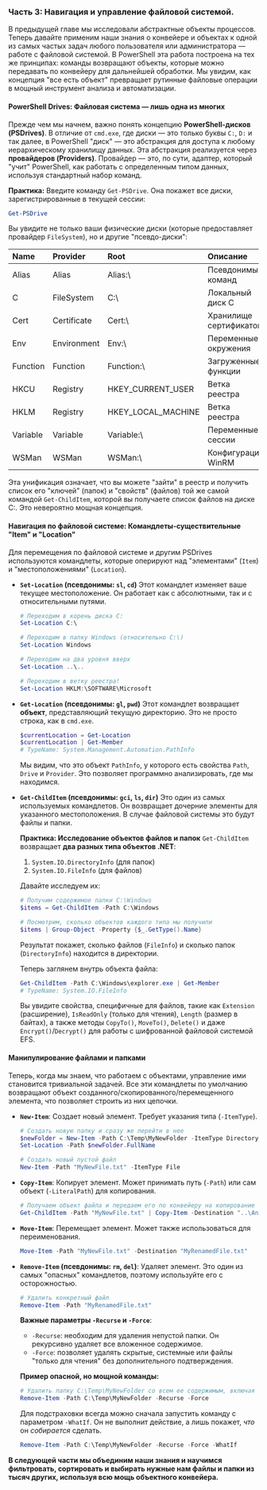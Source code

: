 
### **Часть 3: Навигация и управление файловой системой.**

В предыдущей главе мы исследовали абстрактные объекты процессов. Теперь давайте применим наши знания о конвейере и объектах к одной из самых частых задач любого пользователя или администратора — работе с файловой системой. В PowerShell эта работа построена на тех же принципах: команды возвращают объекты, которые можно передавать по конвейеру для дальнейшей обработки. Мы увидим, как концепция "все есть объект" превращает рутинные файловые операции в мощный инструмент анализа и автоматизации.

#### **PowerShell Drives: Файловая система — лишь одна из многих**

Прежде чем мы начнем, важно понять концепцию **PowerShell-дисков (PSDrives)**. В отличие от `cmd.exe`, где диски — это только буквы `C:`, `D:` и так далее, в PowerShell "диск" — это абстракция для доступа к любому иерархическому хранилищу данных. Эта абстракция реализуется через **провайдеров (Providers)**. Провайдер — это, по сути, адаптер, который "учит" PowerShell, как работать с определенным типом данных, используя стандартный набор команд.

**Практика:**
Введите команду `Get-PSDrive`. Она покажет все диски, зарегистрированные в текущей сессии:

```powershell
Get-PSDrive
```

Вы увидите не только ваши физические диски (которые предоставляет провайдер `FileSystem`), но и другие "псевдо-диски":

| Name | Provider | Root | Описание |
| :--- | :--- | :--- | :--- |
| Alias | Alias | Alias:\ | Псевдонимы команд |
| C | FileSystem | C:\ | Локальный диск C |
| Cert | Certificate | Cert:\ | Хранилище сертификатов |
| Env | Environment | Env:\ | Переменные окружения |
| Function| Function | Function:\ | Загруженные функции |
| HKCU | Registry | HKEY_CURRENT_USER | Ветка реестра |
| HKLM | Registry | HKEY_LOCAL_MACHINE | Ветка реестра |
| Variable| Variable | Variable:\ | Переменные сессии |
| WSMan | WSMan | WSMan:\ | Конфигурация WinRM |

Эта унификация означает, что вы можете "зайти" в реестр и получить список его "ключей" (папок) и "свойств" (файлов) той же самой командой `Get-ChildItem`, которой вы получаете список файлов на диске C:. Это невероятно мощная концепция.

#### **Навигация по файловой системе: Командлеты-существительные "Item" и "Location"**

Для перемещения по файловой системе и другим PSDrives используются командлеты, которые оперируют над "элементами" (`Item`) и "местоположениями" (`Location`).

*   **`Set-Location` (псевдонимы: `sl`, `cd`)**
    Этот командлет изменяет ваше текущее местоположение. Он работает как с абсолютными, так и с относительными путями.

    ```powershell
    # Переходим в корень диска C:
    Set-Location C:\

    # Переходим в папку Windows (относительно C:\)
    Set-Location Windows

    # Переходим на два уровня вверх
    Set-Location ..\..

    # Переходим в ветку реестра!
    Set-Location HKLM:\SOFTWARE\Microsoft
    ```
*   **`Get-Location` (псевдонимы: `gl`, `pwd`)**
    Этот командлет возвращает **объект**, представляющий текущую директорию. Это не просто строка, как в `cmd.exe`.

    ```powershell
    $currentLocation = Get-Location
    $currentLocation | Get-Member
    # TypeName: System.Management.Automation.PathInfo
    ```
    Мы видим, что это объект `PathInfo`, у которого есть свойства `Path`, `Drive` и `Provider`. Это позволяет программно анализировать, где мы находимся.

*   **`Get-ChildItem` (псевдонимы: `gci`, `ls`, `dir`)**
    Это один из самых используемых командлетов. Он возвращает дочерние элементы для указанного местоположения. В случае файловой системы это будут файлы и папки.

    **Практика: Исследование объектов файлов и папок**
    `Get-ChildItem` возвращает **два разных типа объектов .NET**:
    1.  `System.IO.DirectoryInfo` (для папок)
    2.  `System.IO.FileInfo` (для файлов)

    Давайте исследуем их:
    ```powershell
    # Получим содержимое папки C:\Windows
    $items = Get-ChildItem -Path C:\Windows

    # Посмотрим, сколько объектов каждого типа мы получили
    $items | Group-Object -Property {$_.GetType().Name}
    ```
    Результат покажет, сколько файлов (`FileInfo`) и сколько папок (`DirectoryInfo`) находится в директории.

    Теперь заглянем внутрь объекта файла:
    ```powershell
    Get-ChildItem -Path C:\Windows\explorer.exe | Get-Member
    # TypeName: System.IO.FileInfo
    ```
    Вы увидите свойства, специфичные для файлов, такие как `Extension` (расширение), `IsReadOnly` (только для чтения), `Length` (размер в байтах), а также методы `CopyTo()`, `MoveTo()`, `Delete()` и даже `Encrypt()`/`Decrypt()` для работы с шифрованной файловой системой EFS.

#### **Манипулирование файлами и папками**

Теперь, когда мы знаем, что работаем с объектами, управление ими становится тривиальной задачей. Все эти командлеты по умолчанию возвращают объект созданного/скопированного/перемещенного элемента, что позволяет строить из них цепочки.

*   **`New-Item`**: Создает новый элемент. Требует указания типа (`-ItemType`).

    ```powershell
    # Создать новую папку и сразу же перейти в нее
    $newFolder = New-Item -Path C:\Temp\MyNewFolder -ItemType Directory
    Set-Location -Path $newFolder.FullName

    # Создать новый пустой файл
    New-Item -Path "MyNewFile.txt" -ItemType File
    ```
*   **`Copy-Item`**: Копирует элемент. Может принимать путь (`-Path`) или сам объект (`-LiteralPath`) для копирования.

    ```powershell
    # Получаем объект файла и передаем его по конвейеру на копирование
    Get-ChildItem -Path "MyNewFile.txt" | Copy-Item -Destination "..\AnotherFolder\"
    ```
*   **`Move-Item`**: Перемещает элемент. Может также использоваться для переименования.

    ```powershell
    Move-Item -Path "MyNewFile.txt" -Destination "MyRenamedFile.txt"
    ```
*   **`Remove-Item` (псевдонимы: `rm`, `del`)**: Удаляет элемент. Это один из самых "опасных" командлетов, поэтому используйте его с осторожностью.

    ```powershell
    # Удалить конкретный файл
    Remove-Item -Path "MyRenamedFile.txt"
    ```
    **Важные параметры `-Recurse` и `-Force`**:
    *   `-Recurse`: необходим для удаления непустой папки. Он рекурсивно удаляет все вложенное содержимое.
    *   `-Force`: позволяет удалять скрытые, системные или файлы "только для чтения" без дополнительного подтверждения.

    **Пример опасной, но мощной команды:**
    ```powershell
    # Удалить папку C:\Temp\MyNewFolder со всем ее содержимым, включая скрытые файлы
    Remove-Item -Path C:\Temp\MyNewFolder -Recurse -Force
    ```
    Для подстраховки всегда можно сначала запустить команду с параметром `-WhatIf`. Он не выполнит действие, а лишь покажет, *что* он *собирается* сделать.

    ```powershell
    Remove-Item -Path C:\Temp\MyNewFolder -Recurse -Force -WhatIf
    ```


**В следующей части мы объединим наши знания и научимся фильтровать, сортировать и выбирать нужные нам файлы и папки из тысяч других, используя всю мощь объектного конвейера.**